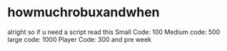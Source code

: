 # howmuchrobuxandwhen
alright so if u need a script read this
Small Code: 100
Medium code: 500
large code: 1000
Player Code: 300
and pre week
